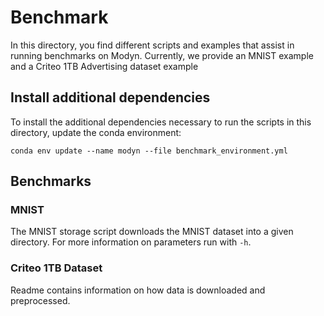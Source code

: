 # Benchmark

In this directory, you find different scripts and examples that assist in running benchmarks on Modyn.
Currently, we provide an MNIST example and a Criteo 1TB Advertising dataset example 

## Install additional dependencies

To install the additional dependencies necessary to run the scripts in this directory, update the conda environment:

`conda env update --name modyn --file benchmark_environment.yml`

## Benchmarks

### MNIST 
The MNIST storage script downloads the MNIST dataset into a given directory. For more information on parameters run with `-h`.


### Criteo 1TB Dataset
Readme contains information on how data is downloaded and preprocessed. 
